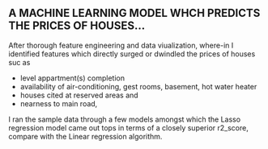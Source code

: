 ## A MACHINE LEARNING MODEL WHCH PREDICTS THE PRICES OF HOUSES...

After thorough feature engineering and data viualization, where-in I identified features which directly surged or dwindled the prices of houses suc as 
* level appartment(s) completion
* availability of air-conditioning, gest rooms, basement, hot water heater
* houses cited at reserved areas and
* nearness to main road,

I ran the sample data through a few models amongst which the Lasso regression model came out tops in terms of a closely superior r2_score, compare with the Linear regression algorithm.
